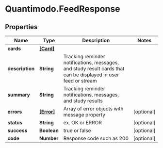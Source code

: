 # Quantimodo.FeedResponse

## Properties
Name | Type | Description | Notes
------------ | ------------- | ------------- | -------------
**cards** | [**[Card]**](Card.md) |  | 
**description** | **String** | Tracking reminder notifications, messages, and study result cards that can be displayed in user feed or stream | 
**summary** | **String** | Tracking reminder notifications, messages, and study results | 
**errors** | [**[Error]**](Error.md) | Array of error objects with message property | [optional] 
**status** | **String** | ex. OK or ERROR | [optional] 
**success** | **Boolean** | true or false | [optional] 
**code** | **Number** | Response code such as 200 | [optional] 


